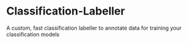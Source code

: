# Classification-Labeller
A custom, fast classification labeller to annotate data for training your classification models
